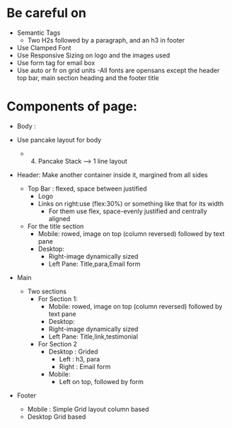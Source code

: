 # Be careful on

- Semantic Tags
  - Two H2s followed by a paragraph, and an h3 in footer
- Use Clamped Font
- Use Responsive Sizing on logo and the images used
- Use form tag for email box
- Use auto or fr on grid units
-All fonts are opensans except the header top bar, main section heading and the footer title



# Components of page:

- Body :
- Use pancake layout for body
  - 04. Pancake Stack --> 1 line layout


- Header: Make another container inside it, margined from all sides
  - Top Bar : flexed, space between justified
    - Logo
    - Links on right:use (flex:30%) or something like that for its width
      - For them use flex, space-evenly justified and centrally aligned
  - For the title section
      - Mobile: rowed, image on top (column reversed) followed by text pane
      - Desktop:
        - Right-image dynamically sized
        - Left Pane: Title,para,Email form
- Main
  - Two sections
    - For Section 1:
       -  Mobile: rowed, image on top (column reversed) followed by text pane
       -  Desktop:
        - Right-image dynamically sized
        - Left Pane: Title,link,testimonial
    - For Section 2
      - Desktop : Grided
        - Left : h3, para
        - Right : Email form
      - Mobile:
        - Left on top, followed by form 
- Footer
  - Mobile : Simple Grid layout column based
  - Desktop Grid based